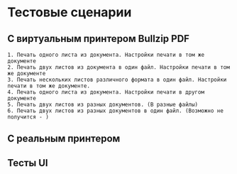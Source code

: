 ﻿# Тестовые сценарии
## С виртуальным принтером Bullzip PDF
    1. Печать одного листа из документа. Настройки печати в том же документе
    2. Печать двух листов из документа в один файл. Настройки печати в том же документе
    3. Печать нескольких листов различного формата в один файл. Настройки печати в том же документе.
    4. Печать одного листа из документа. Настройки печати в другом документе
    5. Печать двух листов из разных документов. (В разные файлы)
    6. Печать двух листов из разных документов в один файл. (Возможно не получится - )
## С реальным принтером
## Тесты UI
    
